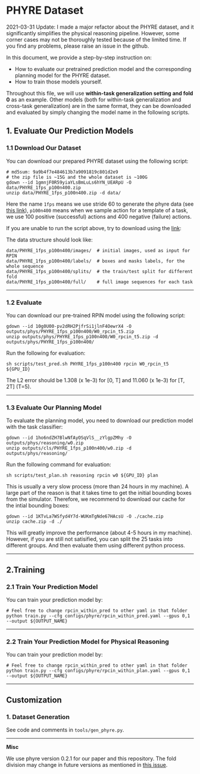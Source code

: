 # PHYRE Dataset

2021-03-31 Update: I made a major refactor about the PHYRE dataset, and it significantly simplifies the physical reasoning pipeline. However, some corner cases may not be thoroughly tested because of the limited time. If you find any problems, please raise an issue in the github.

In this document, we provide a step-by-step instruction on:
- How to evaluate our pretrained prediction model and the corresponding planning model for the PHYRE dataset.
- How to train those models yourself.

Throughout this file, we will use **within-task generalization setting and fold 0** as an example. Other models (both for within-task generalization and cross-task generalization) are in the same format, they can be downloaded and evaluated by simply changing the model name in the following scripts.

## 1. Evaluate Our Prediction Models

### 1.1 Download Our Dataset

You can download our prepared PHYRE dataset using the following script:
```
# md5sum: 9a9b4f7e484613b7a9091819c801d2e9
# the zip file is ~15G and the whole dataset is ~100G
gdown --id 1gmnjF0R59yiaYLsBmLuLs6hYN_UEARpU -O data/PHYRE_1fps_p100n400.zip
unzip data/PHYRE_1fps_p100n400.zip -d data/
```
Here the name `1fps` means we use stride 60 to generate the phyre data (see [this link](https://github.com/facebookresearch/phyre/blob/920cd2cc2d7ee29c08ae6ebff8f0463c2245d603/src/simulator/task_utils.h#L25)), `p100n400` means when we sample action for a template of a task, we use 100 positive (successful) actions and 400 negative (failure) actions.

If you are unable to run the script above, try to download using the [link](https://drive.google.com/file/d/1gmnjF0R59yiaYLsBmLuLs6hYN_UEARpU/view?usp=sharing):

The data structure should look like:
```
data/PHYRE_1fps_p100n400/images/  # initial images, used as input for RPIN
data/PHYRE_1fps_p100n400/labels/  # boxes and masks labels, for the whole sequence
data/PHYRE_1fps_p100n400/splits/  # the train/test split for different fold
data/PHYRE_1fps_p100n400/full/    # full image sequences for each task
```

---

### 1.2 Evaluate

You can download our pre-trained RPIN model using the following script:
```
gdown --id 10g0U00-pv2dRH2PjfrSi1jlnF4OewrX4 -O outputs/phys/PHYRE_1fps_p100n400/W0_rpcin_t5.zip
unzip outputs/phys/PHYRE_1fps_p100n400/W0_rpcin_t5.zip -d outputs/phys/PHYRE_1fps_p100n400/
```

Run the following for evaluation:
```
sh scripts/test_pred.sh PHYRE_1fps_p100n400 rpcin W0_rpcin_t5 ${GPU_ID}
```
The L2 error should be 1.308 (x 1e-3) for [0, T] and 11.060 (x 1e-3) for [T, 2T] (T=5).

---

### 1.3 Evaluate Our Planning Model

To evaluate the planning model, you need to download our prediction model with the task classifier:
```
gdown --id 1ho6ndZH7BlwNfAyOSqVlS__zYlgpZMhy -O outputs/phys/reasoning/w0.zip
unzip outputs/cls/PHYRE_1fps_p100n400/w0.zip -d outputs/phys/reasoning/
```

Run the following command for evaluation:
```
sh scripts/test_plan.sh reasoning rpcin w0 ${GPU_ID} plan
```

This is usually a very slow process (more than 24 hours in my machine). A large part of the reason is that it takes time to get the initial bounding boxes from the simulator. Therefore, we recommend to download our cache for the intial bounding boxes:
```
gdown --id 1KTvLa7WSfyd4Y7d-WUKmTgNde67HAcsU -O ./cache.zip
unzip cache.zip -d ./
```
This will greatly improve the performance (about 4-5 hours in my machine). However, if you are still not satisified, you can split the 25 tasks into different groups. And then evaluate them using different python process.

---

## 2.Training

### 2.1 Train Your Prediction Model

You can train your prediction model by:
```
# Feel free to change rpcin_within_pred to other yaml in that folder
python train.py --cfg configs/phyre/rpcin_within_pred.yaml --gpus 0,1 --output ${OUTPUT_NAME}
```

---

### 2.2 Train Your Prediction Model for Physical Reasoning

You can train your prediction model by:
```
# Feel free to change rpcin_within_pred to other yaml in that folder
python train.py --cfg configs/phyre/rpcin_within_plan.yaml --gpus 0,1 --output ${OUTPUT_NAME}
```

---

## Customization 

### 1. Dataset Generation

See code and comments in `tools/gen_phyre.py`.

---

**Misc**

We use phyre version 0.2.1 for our paper and this repository. The fold division may change in future versions as mentioned in [this issue](https://github.com/facebookresearch/phyre/issues/40).
